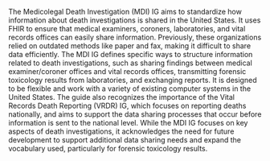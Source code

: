 The Medicolegal Death Investigation (MDI) IG aims to standardize how information about death investigations is shared in the United States. It uses FHIR to ensure that medical examiners, coroners, laboratories, and vital records offices can easily share information. Previously, these organizations relied on outdated methods like paper and fax, making it difficult to share data efficiently. The MDI IG defines specific ways to structure information related to death investigations, such as sharing findings between medical examiner/coroner offices and vital records offices, transmitting forensic toxicology results from laboratories, and exchanging reports. It is designed to be flexible and work with a variety of existing computer systems in the United States. The guide also recognizes the importance of the Vital Records Death Reporting (VRDR) IG, which focuses on reporting deaths nationally, and aims to support the data sharing processes that occur before information is sent to the national level. While the MDI IG focuses on key aspects of death investigations, it acknowledges the need for future development to support additional data sharing needs and expand the vocabulary used, particularly for forensic toxicology results. 
